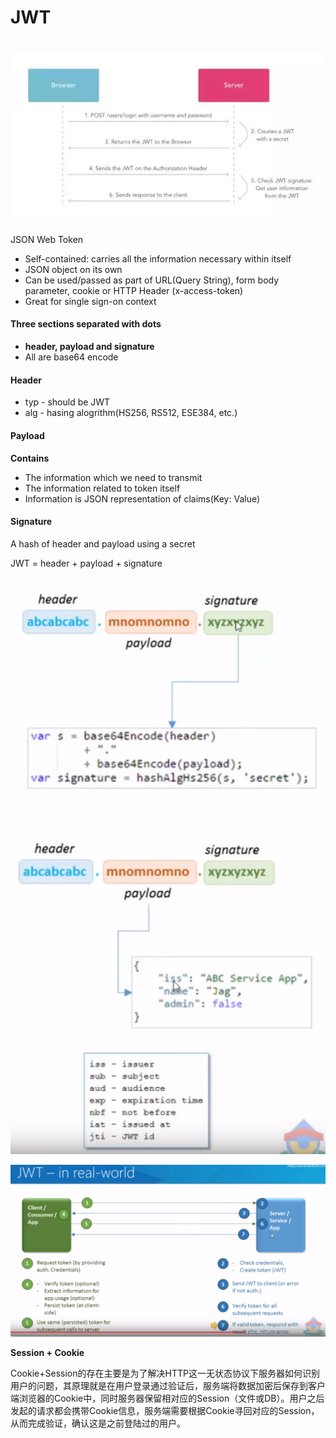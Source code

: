 # JWT

# ![](/assets/jwt1.png)



JSON Web Token

* Self-contained: carries all the information necessary within itself
* JSON object on its own
* Can be used/passed as part of URL\(Query String\), form body parameter, cookie or HTTP Header \(x-access-token\)
* Great for single sign-on context

#### Three sections separated with dots

* **header, payload and signature**
* All are base64 encode

#### Header

* typ - should be JWT
* alg - hasing alogrithm\(HS256, RS512, ESE384, etc.\)

#### Payload

**Contains**

* The information which we need to transmit
* The information related to token itself
* Information is JSON representation of claims\(Key: Value\)

#### Signature

A hash of header and payload using a secret

JWT = header + payload + signature

![](/assets/signature.png)

![](/assets/jwt.png)

![](/assets/jwtinreaslworld.png)



**Session + Cookie**

Cookie+Session的存在主要是为了解决HTTP这一无状态协议下服务器如何识别用户的问题，其原理就是在用户登录通过验证后，服务端将数据加密后保存到客户端浏览器的Cookie中，同时服务器保留相对应的Session（文件或DB）。用户之后发起的请求都会携带Cookie信息，服务端需要根据Cookie寻回对应的Session，从而完成验证，确认这是之前登陆过的用户。











